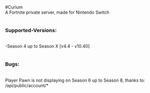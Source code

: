 #Curium
<br>
A Fortnite private server, made for Nintendo Switch
<br><br>
### Supported-Versions:
<br>
-Season 4 up to Season X [v4.4 - v10.40]
<br>
<br>

### Bugs:
<br>
Player Pawn is not displaying on Season 6 up to Season 8, thanks to: /api/public/account/*

